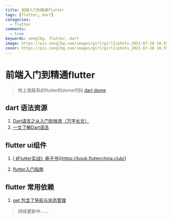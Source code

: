 ```yaml
---
title: 前端入门到精通flutter
tags: [flutter, dart]
categories:
  - flutter
comments:
  - true
keywords: zenglbg, flutter, dart
image: https://pic.zenglbg.com/images/girl/girl2/photo_2021-07-28 18.55.21 (1).jpeg
cover: https://pic.zenglbg.com/images/girl/girl2/photo_2021-07-28 18.55.21 (1).jpeg
---
```



# 前端入门到精通flutter

> 附上我联系的flutter的dome代码 [dart dome](https://github.com/zenglbg/dart.git)
## dart 语法资源

1. [Dart语言之从入门到放弃（万字长文）](https://juejin.cn/post/6844904154062667789#heading-2)
2. [一文了解Dart语法](https://juejin.cn/post/6844903773094019086)

## flutter ui组件

1. [[ 《Flutter实战》电子书](https://book.flutterchina.club/)](https://book.flutterchina.club/)

2. [flutter入门指南](https://juejin.cn/column/6960631670378594311)

   

## flutter 常用依赖

1. [get,包含了导航与状态管理](https://pub.dev/packages/get)

   





> 持续更新中……

